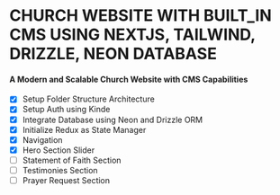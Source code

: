 # CHURCH WEBSITE WITH BUILT_IN CMS USING NEXTJS, TAILWIND, DRIZZLE, NEON DATABASE

#### A Modern and Scalable Church Website with CMS Capabilities

- [x] Setup Folder Structure Architecture
- [x] Setup Auth using Kinde
- [x] Integrate Database using Neon and Drizzle ORM
- [x] Initialize Redux as State Manager
- [x] Navigation
- [x] Hero Section Slider
- [ ] Statement of Faith Section
- [ ] Testimonies Section
- [ ] Prayer Request Section
